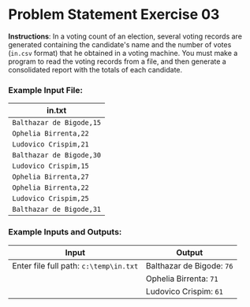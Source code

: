 # Problem Statement Exercise 03

**Instructions**: In a voting count of an election, several voting records are generated containing the candidate's name
and the number of votes (`in.csv` format) that he obtained in a voting machine. You must make a program to read the
voting records from a file, and then generate a consolidated report with the totals of each candidate.

### Example Input File:

| **in.txt**               |
|--------------------------|
| `Balthazar de Bigode,15` |
| `Ophelia Birrenta,22`    |
| `Ludovico Crispim,21`    |
| `Balthazar de Bigode,30` |
| `Ludovico Crispim,15`    |
| `Ophelia Birrenta,27`    |
| `Ophelia Birrenta,22`    |
| `Ludovico Crispim,25`    |
| `Balthazar de Bigode,31` |

### Example Inputs and Outputs:

| **Input**                              | **Output**                |
|----------------------------------------|---------------------------|
| Enter file full path: `c:\temp\in.txt` | Balthazar de Bigode: `76` |
|                                        | Ophelia Birrenta: `71`    |
|                                        | Ludovico Crispim: `61`    |    